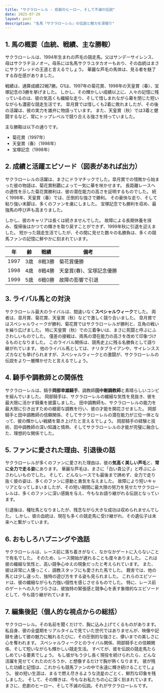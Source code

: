 ```yaml
---
title: "サクラローレル - 悲劇のヒーロー、そして不滅の伝説"
date: 2025-07-26
layout: post
description: "名馬『サクラローレル』の伝説と魅力を深堀り"
---
```


## 1. 馬の概要（血統、戦績、主な勝鞍）

サクラローレルは、1994年生まれの芦毛の競走馬。父はサンデーサイレンス、母はサクラチヨノオー。母系には名馬サクラユタカオーもおり、その血統はまさにサラブレッドの王道と言えるでしょう。  華麗な芦毛の馬体は、見る者を魅了する存在感がありました。

戦績は、通算成績22戦7勝。G1は、1997年の菊花賞、1998年の天皇賞（春）、宝塚記念の3勝を挙げました。  しかし、その輝かしい成績以上に、人々の記憶に残っているのは、彼の気高くも繊細な走り、そして惜しまれながら幕を閉じた短いながらも濃密な競走生活です。  皐月賞では惜しくも2着に敗れましたが、その後の活躍は、彼の実力を雄弁に物語っています。  また、天皇賞（秋）では3着と健闘するなど、常にトップレベルで競り合える強さを持っていました。  

主な勝鞍は以下の通りです。

* 菊花賞（1997年）
* 天皇賞（春）（1998年）
* 宝塚記念（1998年）


## 2. 成績と活躍エピソード（図表があれば出力）

サクラローレルの活躍は、まさにドラマチックでした。皐月賞での惜敗から始まった彼の物語は、菊花賞制覇によって一気に華を咲かせます。  長距離レースへの適性を示した菊花賞勝利は、彼の潜在能力の高さを証明するものでした。  続く1998年、天皇賞（春）では、圧倒的な強さで勝利。  その豪快な走り、そして粘り強い末脚は、多くのファンを虜にしました。  宝塚記念でも勝利を収め、最強馬の呼び声も高まりました。

しかし、彼のキャリアは長くは続きませんでした。  故障による長期休養を挟み、復帰後はかつての輝きを取り戻すことができず、1999年秋に引退を迎えました。  短かった競走生活でしたが、その間に見せた数々の名勝負は、多くの競馬ファンの記憶に鮮やかに刻まれています。

| 年 | 齢 | 戦績 | 備考 |
|---|---|---|---|
| 1997 | 3歳 | 8戦3勝 | 菊花賞優勝 |
| 1998 | 4歳 | 8戦4勝 | 天皇賞(春)、宝塚記念優勝 |
| 1999 | 5歳 | 6戦0勝 | 故障の影響で引退 |


## 3. ライバル馬との対決

サクラローレル最大のライバルは、間違いなく**スペシャルウィーク**でした。  両者は、皐月賞、菊花賞、天皇賞（秋）などで激しく競り合いました。  皐月賞ではスペシャルウィークが勝利、菊花賞ではサクラローレルが勝利と、互角の戦いを繰り広げました。  特に天皇賞（秋）での三着争いは、まさに死闘と呼ぶにふさわしいものでした。  僅差の接戦は、両馬の潜在能力の高さを改めて印象づけるものとなりました。  このライバル関係は、競馬史上に残る名勝負として語り継がれています。  他のライバル馬としては、ナリタブライアンや、サイレンススズカなども挙げられますが、スペシャルウィークとの激闘が、サクラローレルの伝説をより一層輝かせたと言えるでしょう。


## 4. 騎手や調教師との関係性

サクラローレルは、騎手**岡部幸雄騎手**、調教師**田中剛調教師**と素晴らしいコンビを組んでいました。  岡部騎手は、サクラローレルの繊細な気性を見抜き、彼を最大限に活かす騎乗を披露しました。  田中調教師も、サクラローレルの能力を最大限に引き出すための緻密な調教を行い、彼の才能を開花させました。  岡部騎手と田中調教師の信頼関係、そしてサクラローレルの潜在能力が三位一体となって、彼の輝かしい戦績を築き上げたと言えるでしょう。  岡部騎手の経験と技術、田中調教師の深い知識と情熱、そしてサクラローレルの才能が完璧に融合した、理想的な関係でした。


## 5. ファンに愛された理由、引退後の話

サクラローレルが多くのファンに愛された理由は、彼の**気高く美しい芦毛**と、**常に全力で走る姿**にあります。  華麗な芦毛は、まさに「白い貴公子」と呼ぶにふさわしいものでした。  そして、どんなレースでも最後まで諦めず、全力で走り抜く彼の姿は、多くのファンに感動と勇気を与えました。  故障により短いキャリアとなってしまいましたが、その短い期間に最大限の努力を見せたサクラローレルは、多くのファンに深い感銘を与え、今もなお語り継がれる伝説となっています。

引退後は、種牡馬となりましたが、残念ながら大きな成功は収められませんでした。  しかし、彼の血統は、現在も多くの競走馬に受け継がれ、その遺伝子は未来へと繋がっています。  


## 6. おもしろハプニングや逸話

サクラローレルは、レース前に落ち着きがなく、なかなかゲートに入らないことで有名でした。  そのため、レース開始が遅れることも度々ありました。  これは彼の繊細な気性と、高い競争心ゆえの現象だったと考えられています。  また、彼は非常に人懐っこく、調教スタッフにも愛された馬でした。  厩舎では、他の馬とは少し違った、独特の遊び方をする姿も見られました。  これらのエピソードは、彼の繊細ながらも力強い個性を感じさせるものでした。  特に、レース前のゲートへの入りづらさは、彼独特の緊張感と競争心を表す象徴的なエピソードとして、今も語り継がれています。


## 7. 編集後記（個人的な視点からの総括）

サクラローレル。その名前を聞くだけで、胸に込み上げてくるものがあります。  私自身、彼の全盛期をリアルタイムで見ていた世代ではありませんが、映像や記録を通して彼の魅力に触れるたびに、その圧倒的な強さと、儚いまでの美しさに心を奪われます。  スペシャルウィークとのライバル関係、岡部騎手との信頼関係、そして短いながらも輝かしい競走生活。  すべてが、彼を伝説の競走馬たらしめている要素でしょう。  もし彼がもう少し長く現役を続けられたら、どんな活躍を見せてくれたのだろうか、と想像するだけで胸が熱くなります。  彼が残した功績と記憶は、これからも競馬ファンの中で永遠に輝き続けることでしょう。  彼の短い生涯は、まるで燃え尽きるような流星のごとく、鮮烈な印象を残しました。  そして、その輝きは、今もなお私たちの心に深く刻まれています。  まさに、悲劇のヒーロー、そして不滅の伝説。それがサクラローレルです。
